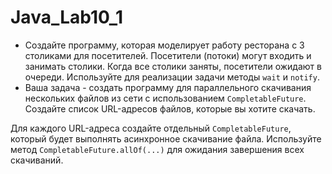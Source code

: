 # Java_Lab10_1

* Создайте программу, которая моделирует работу ресторана с 3 столиками для посетителей. Посетители (потоки) могут входить и занимать столики. Когда все столики заняты, посетители ожидают в очереди. Используйте для реализации задачи методы `wait` и `notify`.
* Ваша задача - создать программу для параллельного скачивания нескольких файлов из сети с использованием `CompletableFuture`.
Создайте список URL-адресов файлов, которые вы хотите скачать.

Для каждого URL-адреса создайте отдельный `CompletableFuture`, который будет выполнять асинхронное скачивание файла. Используйте метод `CompletableFuture.allOf(...)` для ожидания завершения всех скачиваний.
